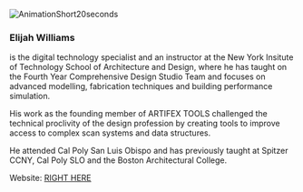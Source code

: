 
![AnimationShort20seconds](https://github.com/user-attachments/assets/7617a4b9-b092-47ea-a986-299426e20d55)

### Elijah Williams 
is the digital technology specialist and an instructor at the New York Insitute of Technology School of Architecture and Design, where he has taught on the Fourth Year Comprehensive Design Studio Team and focuses on advanced modelling, fabrication techniques and building performance simulation. 

His work as the founding member of ARTIFEX TOOLS challenged the technical proclivity of the design profession by creating tools to improve access to complex scan systems and data structures. 

He attended Cal Poly San Luis Obispo and has previously taught at Spitzer CCNY, Cal Poly SLO and the Boston Architectural College.

Website: [RIGHT HERE](https://eliwilliams1337.github.io/website/)
